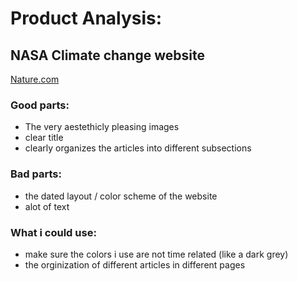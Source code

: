 # Product Analysis:


## NASA Climate change website
[Nature.com](nature.com)



### Good parts:
- The very aestethicly pleasing images
- clear title
- clearly organizes the articles into different subsections

### Bad parts:
- the dated layout / color scheme of the website
- alot of text

### What i could use:
- make sure the colors i use are not time related (like a dark grey)
- the orginization of different articles in different pages

